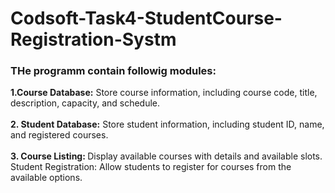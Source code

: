 # Codsoft-Task4-StudentCourse-Registration-Systm
<h3> THe programm contain followig modules: </h3>
<b>1.Course Database:</b> Store course information, including course code, title,
description, capacity, and schedule.<br><br>
<b>2. Student Database:</b> Store student information, including student ID, name, and
registered courses.<br><br>
<b> 3. Course Listing: </b>Display available courses with details and available slots.
Student Registration: Allow students to register for courses from the available
options.
